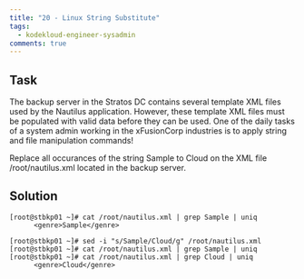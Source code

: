 ```yaml
---
title: "20 - Linux String Substitute"
tags:
  - kodekloud-engineer-sysadmin
comments: true
---
```


## Task

The backup server in the Stratos DC contains several template XML files used by the Nautilus application. However, these template XML files must be populated with valid data before they can be used. One of the daily tasks of a system admin working in the xFusionCorp industries is to apply string and file manipulation commands!

Replace all occurances of the string Sample to Cloud on the XML file /root/nautilus.xml located in the backup server.

## Solution

```shell
[root@stbkp01 ~]# cat /root/nautilus.xml | grep Sample | uniq
      <genre>Sample</genre>

[root@stbkp01 ~]# sed -i "s/Sample/Cloud/g" /root/nautilus.xml
[root@stbkp01 ~]# cat /root/nautilus.xml | grep Sample | uniq
[root@stbkp01 ~]# cat /root/nautilus.xml | grep Cloud | uniq
      <genre>Cloud</genre>
```
